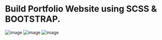 # Build Portfolio Website using SCSS & BOOTSTRAP.
![image](https://user-images.githubusercontent.com/24440328/128233772-623adf1f-0e1e-4f6d-a0d6-67b66a56cc40.png)
![image](https://user-images.githubusercontent.com/24440328/128233814-1fc0fbf3-5404-40c9-a57a-65b8e8d3b45b.png)
![image](https://user-images.githubusercontent.com/24440328/128233867-ba2b8ac9-cdff-4ec4-88a4-fa186b022a27.png)
